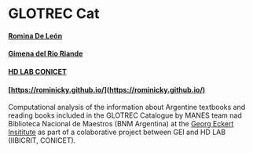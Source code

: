 # GLOTREC Cat
#### [Romina De León](rdeleon@conicet.gov.ar)
#### [Gimena del Rio Riande](gdelrio@conicet.gov.ar)
#### [HD LAB CONICET](https://hdlab.space/)
#### [https://rominicky.github.io/](https://rominicky.github.io/)

Computational analysis of the information about Argentine textbooks and reading books included in the GLOTREC Catalogue by MANES team nad Biblioteca Nacional de Maestros (BNM Argentina) at the [Georg Eckert Insititute](https://itbc.gei.de/?lng=en) as part of a colaborative project between GEI and HD LAB (IIBICRIT, CONICET).
